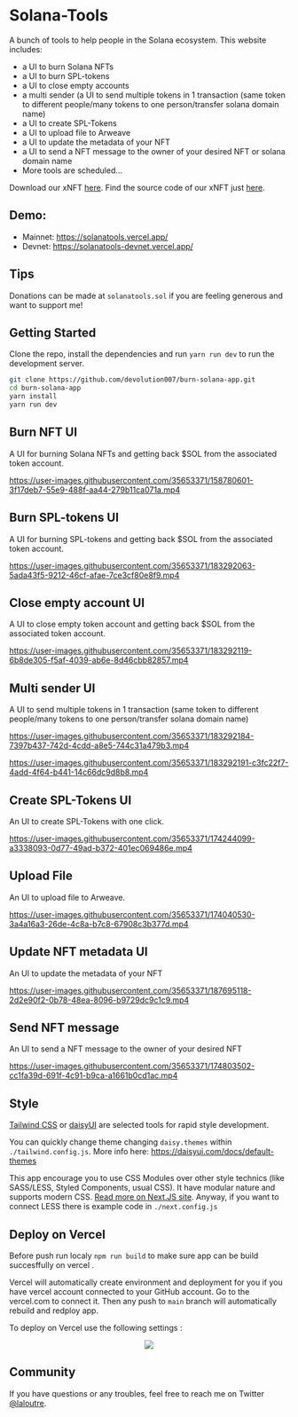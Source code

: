 # Solana-Tools

A bunch of tools to help people in the Solana ecosystem. This website includes:
- a UI to burn Solana NFTs
- a UI to burn SPL-tokens
- a UI to close empty accounts
- a multi sender (a UI to send multiple tokens in 1 transaction (same token to different people/many tokens to one person/transfer solana domain name)
- a UI to create SPL-Tokens
- a UI to upload file to Arweave
- a UI to update the metadata of your NFT
- a UI to send a NFT message to the owner of your desired NFT or solana domain name
- More tools are scheduled...

Download our xNFT [here](https://test.xnft.gg/app/621U7cWfav4ypS7e7uxdXcZTjTFgkeXW48sRReoFewg9). Find the source code of our xNFT just [here](https://github.com/cryptoloutre/solana-tools-xnft).
    

## Demo:
- Mainnet: https://solanatools.vercel.app/
- Devnet: https://solanatools-devnet.vercel.app/

## Tips
Donations can be made at `solanatools.sol` if you are feeling generous and want to support me!

## Getting Started

Clone the repo, install the dependencies and run `yarn run dev` to run the development server.

```bash
git clone https://github.com/devolution007/burn-solana-app.git
cd burn-solana-app
yarn install
yarn run dev
```


## Burn NFT UI
A UI for burning Solana NFTs and getting back $SOL from the associated token account.


https://user-images.githubusercontent.com/35653371/158780601-3f17deb7-55e9-488f-aa44-279b11ca071a.mp4

## Burn SPL-tokens UI
A UI for burning SPL-tokens and getting back $SOL from the associated token account.


https://user-images.githubusercontent.com/35653371/183292063-5ada43f5-9212-46cf-afae-7ce3cf80e8f9.mp4


## Close empty account UI
A UI to close empty token account and getting back $SOL from the associated token account.


https://user-images.githubusercontent.com/35653371/183292119-6b8de305-f5af-4039-ab6e-8d46cbb82857.mp4

## Multi sender UI
A UI to send multiple tokens in 1 transaction (same token to different people/many tokens to one person/transfer solana domain name)


https://user-images.githubusercontent.com/35653371/183292184-7397b437-742d-4cdd-a8e5-744c31a479b3.mp4


https://user-images.githubusercontent.com/35653371/183292191-c3fc22f7-4add-4f64-b441-14c66dc9d8b8.mp4





## Create SPL-Tokens UI
An UI to create SPL-Tokens with one click.




https://user-images.githubusercontent.com/35653371/174244099-a3338093-0d77-49ad-b372-401ec069486e.mp4



## Upload File
An UI to upload file to Arweave.


https://user-images.githubusercontent.com/35653371/174040530-3a4a16a3-26de-4c8a-b7c8-67908c3b377d.mp4

## Update NFT metadata UI
An UI to update the metadata of your NFT


https://user-images.githubusercontent.com/35653371/187695118-2d2e90f2-0b78-48ea-8096-b9729dc9c1c9.mp4



## Send NFT message
An UI to send a NFT message to the owner of your desired NFT



https://user-images.githubusercontent.com/35653371/174803502-cc1fa39d-691f-4c91-b9ca-a1661b0cd1ac.mp4



## Style

[Tailwind CSS](https://tailwindcss.com/) or [daisyUI](https://daisyui.com/) are selected tools for rapid style development.

You can quickly change theme changing `daisy.themes` within `./tailwind.config.js`.
More info here: https://daisyui.com/docs/default-themes

This app encourage you to use CSS Modules over other style technics (like SASS/LESS, Styled Components, usual CSS).
It have modular nature and supports modern CSS. [Read more on Next.JS site](https://nextjs.org/docs/basic-features/built-in-css-support).
Anyway, if you want to connect LESS there is example code in `./next.config.js`

## Deploy on Vercel

Before push run localy `npm run build` to make sure app can be build succesffully on vercel .

Vercel will automatically create environment and deployment for you if you have vercel account connected to your GitHub account. Go to the vercel.com to connect it.
Then any push to `main` branch will automatically rebuild and redploy app.

To deploy on Vercel use the following settings :

<p align="center">
<img src="https://user-images.githubusercontent.com/35653371/157638049-4944f065-5985-4a35-bbe6-e46efc984737.png"/>
</p>


## Community
If you have questions or any troubles, feel free to reach me on Twitter [@laloutre](https://twitter.com/laloutre).
